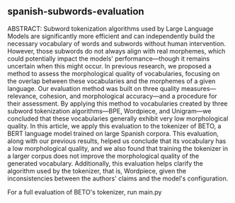 ## spanish-subwords-evaluation

ABSTRACT: 
Subword tokenization algorithms used by Large Language Models are significantly more efficient and can independently build the necessary vocabulary of words and subwords without human intervention. However, those subwords do not always align with real morphemes, which could potentially impact the models' performance—though it remains uncertain when this might occur. In previous research, we proposed a method to assess the morphological quality of vocabularies, focusing on the overlap between these vocabularies and the morphemes of a given language. Our evaluation method was built on three quality measures—relevance, cohesion, and morphological accuracy—and a procedure for their assessment. By applying this method to vocabularies created by three subword tokenization algorithms—BPE, Wordpiece, and Unigram—we concluded that these vocabularies generally exhibit very low morphological quality. In this article, we apply this evaluation to the tokenizer of BETO, a BERT language model trained on large Spanish corpora. This evaluation, along with our previous results, helped us conclude that its vocabulary has a low morphological quality, and we also found that training the tokenizer in a larger corpus does not improve the morphological quality of the generated vocabulary. Additionally, this evaluation helps clarify the algorithm used by the tokenizer, that is, Wordpiece, given the inconsistencies between the authors' claims and the model's configuration.

For a full evaluation of BETO's tokenizer, run main.py
